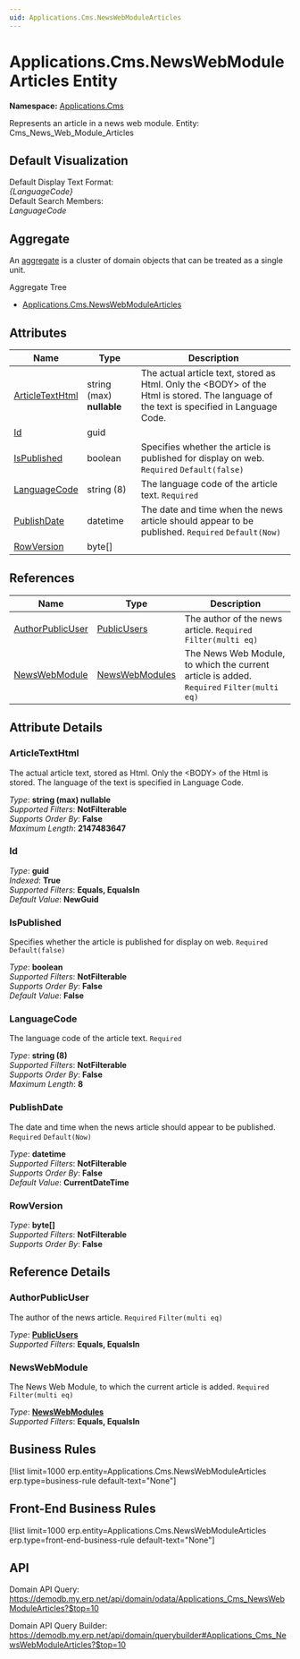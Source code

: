 ```yaml
---
uid: Applications.Cms.NewsWebModuleArticles
---
```

# Applications.Cms.NewsWebModuleArticles Entity

**Namespace:** [Applications.Cms](Applications.Cms.md)  

Represents an article in a news web module. Entity: Cms_News_Web_Module_Articles

## Default Visualization
Default Display Text Format:  
_{LanguageCode}_  
Default Search Members:  
_LanguageCode_  

## Aggregate
An [aggregate](https://docs.erp.net/tech/advanced/concepts/aggregates.html) is a cluster of domain objects that can be treated as a single unit.  

Aggregate Tree  
* [Applications.Cms.NewsWebModuleArticles](Applications.Cms.NewsWebModuleArticles.md)  

## Attributes

| Name | Type | Description |
| ---- | ---- | --- |
| [ArticleTextHtml](Applications.Cms.NewsWebModuleArticles.md#articletexthtml) | string (max) __nullable__ | The actual article text, stored as Html. Only the &lt;BODY&gt; of the Html is stored. The language of the text is specified in Language Code. 
| [Id](Applications.Cms.NewsWebModuleArticles.md#id) | guid |  
| [IsPublished](Applications.Cms.NewsWebModuleArticles.md#ispublished) | boolean | Specifies whether the article is published for display on web. `Required` `Default(false)` 
| [LanguageCode](Applications.Cms.NewsWebModuleArticles.md#languagecode) | string (8) | The language code of the article text. `Required` 
| [PublishDate](Applications.Cms.NewsWebModuleArticles.md#publishdate) | datetime | The date and time when the news article should appear to be published. `Required` `Default(Now)` 
| [RowVersion](Applications.Cms.NewsWebModuleArticles.md#rowversion) | byte[] |  

## References

| Name | Type | Description |
| ---- | ---- | --- |
| [AuthorPublicUser](Applications.Cms.NewsWebModuleArticles.md#authorpublicuser) | [PublicUsers](Systems.External.PublicUsers.md) | The author of the news article. `Required` `Filter(multi eq)` |
| [NewsWebModule](Applications.Cms.NewsWebModuleArticles.md#newswebmodule) | [NewsWebModules](Applications.Cms.NewsWebModules.md) | The News Web Module, to which the current article is added. `Required` `Filter(multi eq)` |


## Attribute Details

### ArticleTextHtml

The actual article text, stored as Html. Only the &lt;BODY&gt; of the Html is stored. The language of the text is specified in Language Code.

_Type_: **string (max) __nullable__**  
_Supported Filters_: **NotFilterable**  
_Supports Order By_: **False**  
_Maximum Length_: **2147483647**  

### Id

_Type_: **guid**  
_Indexed_: **True**  
_Supported Filters_: **Equals, EqualsIn**  
_Default Value_: **NewGuid**  

### IsPublished

Specifies whether the article is published for display on web. `Required` `Default(false)`

_Type_: **boolean**  
_Supported Filters_: **NotFilterable**  
_Supports Order By_: **False**  
_Default Value_: **False**  

### LanguageCode

The language code of the article text. `Required`

_Type_: **string (8)**  
_Supported Filters_: **NotFilterable**  
_Supports Order By_: **False**  
_Maximum Length_: **8**  

### PublishDate

The date and time when the news article should appear to be published. `Required` `Default(Now)`

_Type_: **datetime**  
_Supported Filters_: **NotFilterable**  
_Supports Order By_: **False**  
_Default Value_: **CurrentDateTime**  

### RowVersion

_Type_: **byte[]**  
_Supported Filters_: **NotFilterable**  
_Supports Order By_: **False**  


## Reference Details

### AuthorPublicUser

The author of the news article. `Required` `Filter(multi eq)`

_Type_: **[PublicUsers](Systems.External.PublicUsers.md)**  
_Supported Filters_: **Equals, EqualsIn**  

### NewsWebModule

The News Web Module, to which the current article is added. `Required` `Filter(multi eq)`

_Type_: **[NewsWebModules](Applications.Cms.NewsWebModules.md)**  
_Supported Filters_: **Equals, EqualsIn**  



## Business Rules

[!list limit=1000 erp.entity=Applications.Cms.NewsWebModuleArticles erp.type=business-rule default-text="None"]

## Front-End Business Rules

[!list limit=1000 erp.entity=Applications.Cms.NewsWebModuleArticles erp.type=front-end-business-rule default-text="None"]

## API

Domain API Query:
<https://demodb.my.erp.net/api/domain/odata/Applications_Cms_NewsWebModuleArticles?$top=10>

Domain API Query Builder:
<https://demodb.my.erp.net/api/domain/querybuilder#Applications_Cms_NewsWebModuleArticles?$top=10>

